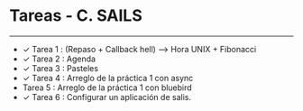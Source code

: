 # Tareas - C. SAILS
_________________________________________

* ✓ Tarea 1 : (Repaso + Callback hell) --> Hora UNIX + Fibonacci    
* ✓ Tarea 2 : Agenda
* ✓ Tarea 3 : Pasteles
* ✓ Tarea 4 : Arreglo de la práctica 1 con async                     
*  Tarea 5 : Arreglo de la práctica 1 con bluebird
* ✓ Tarea 6 : Configurar un aplicación de salis.
